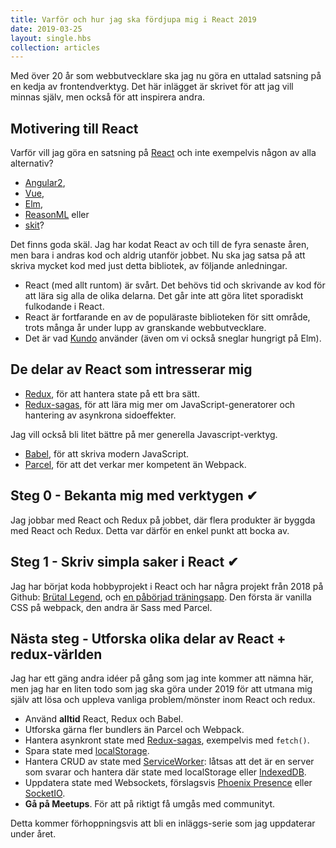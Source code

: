 ```yaml
---
title: Varför och hur jag ska fördjupa mig i React 2019
date: 2019-03-25
layout: single.hbs
collection: articles
---
```


Med över 20 år som webbutvecklare ska jag nu göra en uttalad satsning på en kedja av frontendverktyg. Det här inlägget är skrivet för att jag vill minnas själv, men också för att inspirera andra.

## Motivering till React

Varför vill jag göra en satsning på [React](https://reactjs.org/) och inte exempelvis någon av alla alternativ?

- [Angular2](https://angularjs.org/),
- [Vue](https://vuejs.org/),
- [Elm](https://elm-lang.org/),
- [ReasonML](https://reasonml.github.io/) eller
- [skit](https://github.com/taylorhughes/skit)?

Det finns goda skäl. Jag har kodat React av och till de fyra senaste åren, men bara i andras kod och aldrig utanför jobbet. Nu ska jag satsa på att skriva mycket kod med just detta bibliotek, av följande anledningar.

- React (med allt runtom) är svårt. Det behövs tid och skrivande av kod för att lära sig alla de olika delarna. Det går inte att göra litet sporadiskt fulkodande i React.
- React är fortfarande en av de populäraste biblioteken för sitt område, trots många år under lupp av granskande webbutvecklare.
- Det är vad [Kundo](https://kundo.se) använder (även om vi också sneglar hungrigt på Elm).

## De delar av React som intresserar mig

- [Redux](https://redux.js.org/), för att hantera state på ett bra sätt.
- [Redux-sagas](https://github.com/redux-saga/redux-saga), för att lära mig mer om JavaScript-generatorer och hantering av asynkrona sidoeffekter.

Jag vill också bli litet bättre på mer generella Javascript-verktyg.

- [Babel](https://babeljs.io/), för att skriva modern JavaScript.
- [Parcel](https://parceljs.org/), för att det verkar mer kompetent än Webpack.

## Steg 0 - Bekanta mig med verktygen ✔

Jag jobbar med React och Redux på jobbet, där flera produkter är byggda med React och Redux. Detta var därför en enkel punkt att bocka av.

## Steg 1 - Skriv simpla saker i React ✔

Jag har börjat koda hobbyprojekt i React och har några projekt från 2018 på Github: [Brütal Legend](https://github.com/madr/brutal-legend), och [en påbörjad träningsapp](https://github.com/madr/urban-enigma). Den första är vanilla CSS på webpack, den andra är Sass med Parcel.

## Nästa steg - Utforska olika delar av React + redux-världen

Jag har ett gäng andra idéer på gång som jag inte kommer att nämna här, men jag har en liten todo som jag ska göra under 2019 för att utmana mig själv att lösa och uppleva vanliga problem/mönster inom React och redux.

- Använd **alltid** React, Redux och Babel.
- Utforska gärna fler bundlers än Parcel och Webpack.
- Hantera asynkront state med [Redux-sagas](https://github.com/redux-saga/redux-saga), exempelvis med `fetch()`.
- Spara state med [localStorage](https://developer.mozilla.org/en-US/docs/Web/API/Web_Storage_API/Local_storage).
- Hantera CRUD av state med [ServiceWorker](https://developer.mozilla.org/en-US/docs/Web/API/ServiceWorker): låtsas att det är en server som svarar och hantera där state med localStorage eller [IndexedDB](https://developer.mozilla.org/en-US/docs/Web/API/IndexedDB_API).
- Uppdatera state med Websockets, förslagsvis [Phoenix Presence](https://hexdocs.pm/phoenix/Phoenix.Presence.html) eller [SocketIO](https://socket.io/).
- **Gå på Meetups**. För att på riktigt få umgås med communityt.

Detta kommer förhoppningsvis att bli en inläggs-serie som jag uppdaterar under året.
